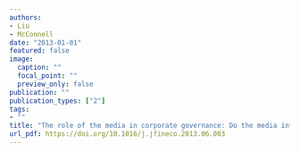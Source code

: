```yaml
---
authors:
- Liu
- McConnell
date: "2013-01-01"
featured: false
image:
  caption: ""
  focal_point: ""
  preview_only: false
publication: ""
publication_types: ["2"]
tags:
- ""
title: "The role of the media in corporate governance: Do the media influence managers' capital allocation decisions?"
url_pdf: https://doi.org/10.1016/j.jfineco.2013.06.003
---
```

